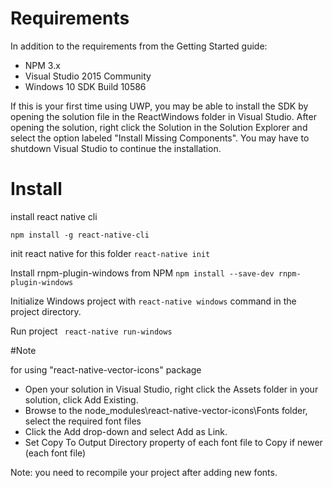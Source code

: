 # Requirements

In addition to the requirements from the Getting Started guide:

- NPM 3.x
- Visual Studio 2015 Community
- Windows 10 SDK Build 10586

If this is your first time using UWP, you may be able to install the SDK by opening the solution file in the ReactWindows folder in Visual Studio. After opening the solution, right click the Solution in the Solution Explorer and select the option labeled "Install Missing Components". You may have to shutdown Visual Studio to continue the installation.

# Install

install react native cli

```npm install -g react-native-cli```

init react native for this folder
```react-native init```

Install rnpm-plugin-windows from NPM
``` npm install --save-dev rnpm-plugin-windows ```

Initialize Windows project with 
```react-native windows```
command in the project directory.

Run project
``` react-native run-windows```

#Note

for using "react-native-vector-icons" package

- Open your solution in Visual Studio, right click the Assets folder in your solution, click Add Existing.
- Browse to the node_modules\react-native-vector-icons\Fonts folder, select the required font files
- Click the Add drop-down and select Add as Link.
- Set Copy To Output Directory property of each font file to Copy if newer (each font file)

Note: you need to recompile your project after adding new fonts.